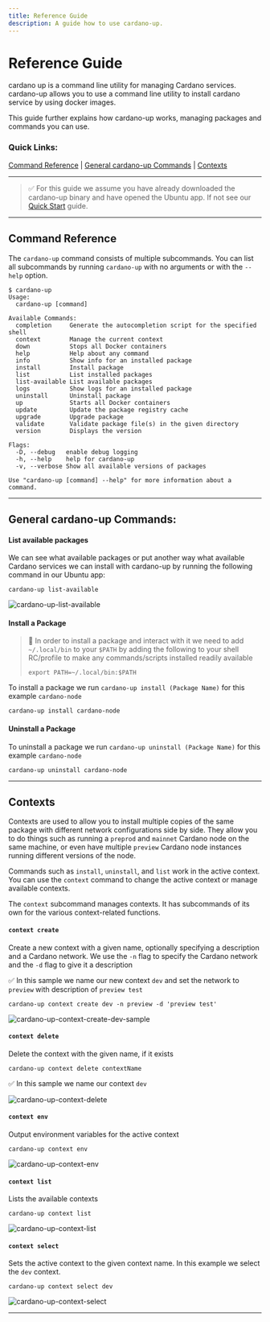 ```yaml
---
title: Reference Guide
description: A guide how to use cardano-up.
---
```


# Reference Guide

cardano up is a command line utility for managing Cardano services. cardano-up allows you to use a command line utility to install cardano service by using docker images.

This guide further explains how cardano-up works, managing packages and commands you can use. 

### Quick Links:

[Command Reference](#1) | [General cardano-up Commands](#2) | [Contexts](#3)

***

> ✅ For this guide we assume you have already downloaded the cardano-up binary and have opened the Ubuntu app. If not see our [Quick Start](../002-quick-start-docker-desktop) guide.

***

<a name="1"></a>

## Command Reference

The `cardano-up` command consists of multiple subcommands. You can list all subcommands by running `cardano-up` with no arguments or with the `--help` option.

```
$ cardano-up
Usage:
  cardano-up [command]

Available Commands:
  completion     Generate the autocompletion script for the specified shell
  context        Manage the current context
  down           Stops all Docker containers
  help           Help about any command
  info           Show info for an installed package
  install        Install package
  list           List installed packages
  list-available List available packages
  logs           Show logs for an installed package
  uninstall      Uninstall package
  up             Starts all Docker containers
  update         Update the package registry cache
  upgrade        Upgrade package
  validate       Validate package file(s) in the given directory
  version        Displays the version

Flags:
  -D, --debug   enable debug logging
  -h, --help    help for cardano-up
  -v, --verbose Show all available versions of packages

Use "cardano-up [command] --help" for more information about a command.
```

***

<a name="2"></a>

## General cardano-up Commands:

#### List available packages

We can see what available packages or put another way what available Cardano services we can install with cardano-up by running the following command in our Ubuntu app:

```
cardano-up list-available
```

![cardano-up-list-available](/cardano-up-list-available.png)

#### Install a Package

> 🛑 In order to install a package and interact with it we need to add `~/.local/bin` to your `$PATH` by adding the following to your shell RC/profile to make any commands/scripts installed readily available
> 
> ```
> export PATH=~/.local/bin:$PATH
> ```

To install a package we run `cardano-up install (Package Name)` for this example `cardano-node`

```
cardano-up install cardano-node
```

#### Uninstall a Package

To uninstall a package we run `cardano-up uninstall (Package Name)` for this example `cardano-node`

```
cardano-up uninstall cardano-node
```

***

<a name="3"></a>

## Contexts

Contexts are used to allow you to install multiple copies of the same package with different network configurations side by side. They allow you to do things
such as running a `preprod` and `mainnet` Cardano node on the same machine, or even have multiple `preview` Cardano node instances running different versions
of the node.

Commands such as `install`, `uninstall`, and `list` work in the active context. You can use the `context` command to change the active context or manage available contexts.

The `context` subcommand manages contexts. It has subcommands of its own for the various context-related functions.

#### `context create`

Create a new context with a given name, optionally specifying a description and a Cardano network. We use the `-n` flag to specify the Cardano network and the `-d` flag to give it a description

✅ In this sample we name our new context `dev` and set the network to `preview` with description of `preview test`

```
cardano-up context create dev -n preview -d 'preview test'
```

![cardano-up-context-create-dev-sample](/cardano-up-context-create-dev-sample.png)

#### `context delete`

Delete the context with the given name, if it exists

```
cardano-up context delete contextName
```

✅ In this sample we name our context `dev`

![cardano-up-context-delete](/cardano-up-context-delete.png)

#### `context env`

Output environment variables for the active context

```
cardano-up context env
```

![cardano-up-context-env](/cardano-up-context-env.png)

#### `context list`

Lists the available contexts

```
cardano-up context list
```

![cardano-up-context-list](/cardano-up-context-list.png)


#### `context select`

Sets the active context to the given context name. In this example we select the `dev` context.

```
cardano-up context select dev
```

![cardano-up-context-select](/cardano-up-context-select.png)

***

